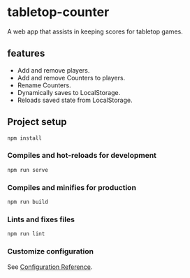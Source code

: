 # tabletop-counter
A web app that assists in keeping scores for tabletop games.

## features
* Add and remove players.
* Add and remove Counters to players.
* Rename Counters.
* Dynamically saves to LocalStorage.
* Reloads saved state from LocalStorage.

## Project setup
```
npm install
```

### Compiles and hot-reloads for development
```
npm run serve
```

### Compiles and minifies for production
```
npm run build
```

### Lints and fixes files
```
npm run lint
```

### Customize configuration
See [Configuration Reference](https://cli.vuejs.org/config/).
